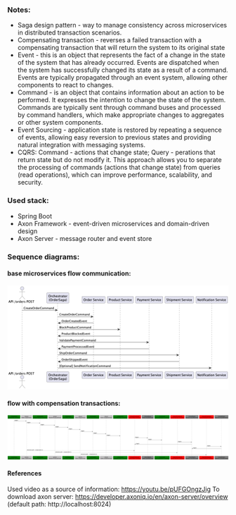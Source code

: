 ### Notes: 
- Saga design pattern - way to manage consistency across microservices in distributed transaction scenarios.
- Compensating transaction - reverses a failed transaction with a compensating transaction that will return the system to its original state
- Event - this is an object that represents the fact of a change in the state of the system that has already occurred. Events are dispatched when the system has successfully changed its state as a result of a command. Events are typically propagated through an event system, allowing other components to react to changes.
- Command - is an object that contains information about an action to be performed. It expresses the intention to change the state of the system. Commands are typically sent through command buses and processed by command handlers, which make appropriate changes to aggregates or other system components.
- Event Sourcing - application state is restored by repeating a sequence of events, allowing easy reversion to previous states and providing natural integration with messaging systems.
- CQRS: Command - actions that change state; Query - perations that return state but do not modify it. This approach allows you to separate the processing of commands (actions that change state) from queries (read operations), which can improve performance, scalability, and security.

### Used stack:
- Spring Boot
- Axon Framework - event-driven microservices and domain-driven design
- Axon Server - message router and event store

### Sequence diagrams:

#### base microservices flow communication:
![microservice-communication-sequence-diagram.png](saga-orchestration-sequence-diagram.png)
#### flow with compensation transactions:
![sequence-diagram.png](sequence-diagram.png)

#### References
Used video as a source of information: https://youtu.be/pUFGOngzJig
To download axon server: https://developer.axoniq.io/en/axon-server/overview (default path: http://localhost:8024)

